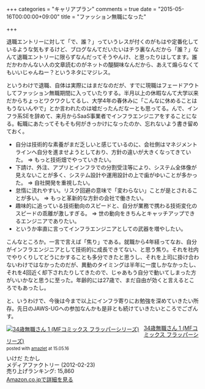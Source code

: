 +++
categories = "キャリアプラン"
comments = true
date = "2015-05-16T00:00:00+09:00"
title = "ファッション無職になった"

+++

退職エントリーに対して「で、誰？」っていうレスが付くのがもはや定番化しているような気もするけど、ブログなんてだいたいはチラ裏なんだから「誰？」なんて退職エントリーに限らずなんだってそうやんけ、と思ったりはしてます。誰だかわかんない人の文章読むのがネットの醍醐味なんだから、あえて煽らなくてもいいじゃんねー？というネタにマジレス。

というわけで退職、自体は実際にはまだなのだが、すでに現職はフェードアウトしてファッション無職期間に入っていたりする。半月以上の休暇なんて大学以来だからちょっとワクワクしてるし、大学4年の春休みに「こんなに休めることはもうないんやで」とか言われたのは嘘だったんだなーとも思ってる。んで、インフラ系SEを辞めて、来月からSaaS事業者でインフラエンジニアをすることになる。転職にあたってそもそも何がきっかけになったのか、忘れないよう書き留めておく。

- 自分は技術的な素養がまだ乏しいと感じているのに、会社側はマネジメントラインへ自分を進ませようとしており、方針の違いが大きくなってきていた。 => もっと技術畑でやっていきたい。
- 下請け、外注、アプリとインフラでの分割受注等により、システム全体像が見えないことが多く、システム設計や運用設計の上で歯がゆいことが多かった。 => 自社開発を重視したい。
- 怠惰に流れやすい。リスク回避の意味で「変わらない」ことが是とされることが多い。 => もっと革新的な方針の会社で働きたい。
- 趣味的に追っている技術動向のスピードと、自分が業務で携わる技術変化のスピードの乖離が激しすぎる。 => 世の動向をきちんとキャッチアップできるエンジニアでありたい。
- というか率直に言ってインフラエンジニアとしての武器を増やしたい。

こんなところか。一言で言えば「焦り」である。就職から4年経ってなお、自分がインフラエンジニアとして技術的に成長できてない、と思う焦り。それを社内でやりくりしてどうにかすることも多分できたと思うし、それを上司に掛け合わないわけではなかったのだが、異動のタイミングは半年に一度しかなかったし、それを4回近く却下されたりしてきたので、じゃあもう自分で動いてしまった方がいいかなと思うに至った。年齢的には27歳で、まだ自由が効くと言えるところでもあったし。

と、いうわけで、今後は今まで以上にインフラ寄りにお勉強を深めていきたい所存。先日のJAWS-UGへの参加なんかも是非とも続けていきたいところでござんす。

<div class="amazlet-box" style="margin-bottom:0px;"><div class="amazlet-image" style="float:left;margin:0px 12px 1px 0px;"><a href="http://www.amazon.co.jp/exec/obidos/ASIN/4840144265/diary081213-22/ref=nosim/" name="amazletlink" target="_blank"><img src="http://ecx.images-amazon.com/images/I/41aEGDjXwAL._SL160_.jpg" alt="34歳無職さん 1 (MFコミックス フラッパーシリーズ)" style="border: none;" /></a></div><div class="amazlet-info" style="line-height:120%; margin-bottom: 10px"><div class="amazlet-name" style="margin-bottom:10px;line-height:120%"><a href="http://www.amazon.co.jp/exec/obidos/ASIN/4840144265/diary081213-22/ref=nosim/" name="amazletlink" target="_blank">34歳無職さん 1 (MFコミックス フラッパーシリーズ)</a><div class="amazlet-powered-date" style="font-size:80%;margin-top:5px;line-height:120%">posted with <a href="http://www.amazlet.com/" title="amazlet" target="_blank">amazlet</a> at 15.05.16</div></div><div class="amazlet-detail">いけだ たかし <br />メディアファクトリー (2012-02-23)<br />売り上げランキング: 15,860<br /></div><div class="amazlet-sub-info" style="float: left;"><div class="amazlet-link" style="margin-top: 5px"><a href="http://www.amazon.co.jp/exec/obidos/ASIN/4840144265/diary081213-22/ref=nosim/" name="amazletlink" target="_blank">Amazon.co.jpで詳細を見る</a></div></div></div><div class="amazlet-footer" style="clear: left"></div></div>
